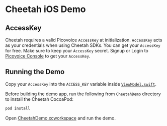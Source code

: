 # Cheetah iOS Demo

## AccessKey

Cheetah requires a valid Picovoice `AccessKey` at initialization. `AccessKey` acts as your credentials when using Cheetah SDKs.
You can get your `AccessKey` for free. Make sure to keep your `AccessKey` secret.
Signup or Login to [Picovoice Console](https://console.picovoice.ai/) to get your `AccessKey`.

## Running the Demo

Copy your `AccessKey` into the `ACCESS_KEY` variable inside [`ViewModel.swift`](./CheetahDemo/CheetahDemo/ViewModel.swift#L25).

Before building the demo app, run the following from `CheetahDemo` directory to install the Cheetah CocoaPod:

```ruby
pod install
```
Open [CheetahDemo.xcworkspace](./CheetahDemo/CheetahDemo.xcworkspace) and run the demo.
